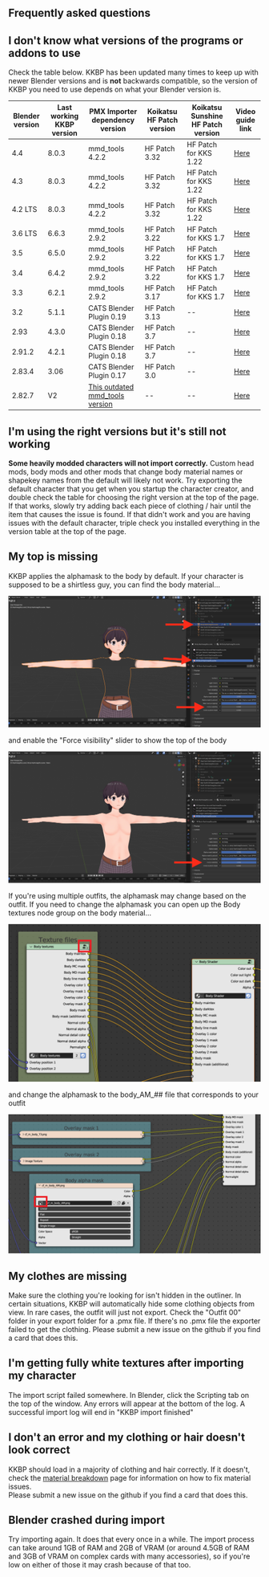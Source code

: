 ## Frequently asked questions

## I don't know what versions of the programs or addons to use
Check the table below. KKBP has been updated many times to keep up with newer Blender versions and is **not** backwards compatible, so the version of KKBP you need to use depends on what your Blender version is.

|Blender version|Last working KKBP version|PMX Importer dependency version|Koikatsu HF Patch version|Koikatsu Sunshine HF Patch version|Video guide link|
|---|---|---|---|---|---|
4.4|8.0.3|mmd_tools 4.2.2|HF Patch 3.32|HF Patch for KKS 1.22|[Here](https://www.youtube.com/playlist?list=PLhiuav2SCuveMgQUA2YqqbSE7BtOrkZ-Q)|
4.3|8.0.3|mmd_tools 4.2.2|HF Patch 3.32|HF Patch for KKS 1.22|[Here](https://www.youtube.com/playlist?list=PLhiuav2SCuveMgQUA2YqqbSE7BtOrkZ-Q)|
4.2 LTS|8.0.3|mmd_tools 4.2.2|HF Patch 3.32|HF Patch for KKS 1.22|[Here](https://www.youtube.com/playlist?list=PLhiuav2SCuveMgQUA2YqqbSE7BtOrkZ-Q)|
|3.6 LTS|6.6.3|mmd_tools 2.9.2|HF Patch 3.22|HF Patch for KKS 1.7|[Here](https://www.youtube.com/playlist?list=PLhiuav2SCuvc-wbexi2vwSnVHnZFwkYNP)|
|3.5|6.5.0|mmd_tools 2.9.2|HF Patch 3.22|HF Patch for KKS 1.7|[Here](https://www.youtube.com/playlist?list=PLhiuav2SCuvc-wbexi2vwSnVHnZFwkYNP)|
|3.4|6.4.2|mmd_tools 2.9.2|HF Patch 3.22|HF Patch for KKS 1.7|[Here](https://www.youtube.com/playlist?list=PLhiuav2SCuvc-wbexi2vwSnVHnZFwkYNP)|
|3.3|6.2.1|mmd_tools 2.9.2|HF Patch 3.17|HF Patch for KKS 1.7|[Here](https://www.youtube.com/playlist?list=PLhiuav2SCuvc-wbexi2vwSnVHnZFwkYNP)|
|3.2|5.1.1|CATS Blender Plugin 0.19|HF Patch 3.13|--|[Here](https://www.youtube.com/playlist?list=PLhiuav2SCuvdEAbUzJxSqp61fNiPTFfwb)|
|2.93|4.3.0|CATS Blender Plugin 0.18|HF Patch 3.7|--|[Here](https://www.youtube.com/playlist?list=PLhiuav2SCuvd5eAOb3Ct1eovFAlgv-iwe)|
|2.91.2|4.2.1|CATS Blender Plugin 0.18|HF Patch 3.7|--|[Here](https://www.youtube.com/playlist?list=PLhiuav2SCuvd5eAOb3Ct1eovFAlgv-iwe)|
|2.83.4|3.06|CATS Blender Plugin 0.17|HF Patch 3.0|--|[Here](https://www.youtube.com/playlist?list=PLhiuav2SCuvfIJ20QrEzkoFl__F9VaRk2)|
|2.82.7|V2|[This outdated mmd_tools version](https://github.com/powroupi/blender_mmd_tools?tab=readme-ov-file)|--|--|[Here](https://www.youtube.com/playlist?list=PLhiuav2SCuvfx_IJw2TnYmPdWYwIzo7SO)|

## I'm using the right versions but it's still not working
**Some heavily modded characters will not import correctly.** Custom head mods, body mods and other mods that change body material names or shapekey names from the default will likely not work. Try exporting the default character that you get when you startup the character creator, and double check the table for choosing the right version at the top of the page. If that works, slowly try adding back each piece of clothing / hair until the item that causes the issue is found. If that didn't work and you are having issues with the default character, triple check you installed everything in the version table at the top of the page.

## My top is missing
KKBP applies the alphamask to the body by default. If your character is supposed to be a shirtless guy, you can find the body material...

![image](https://raw.githubusercontent.com/kkbpwiki/kkbpwiki.github.io/master/assets/images/faq1.png)

and enable the "Force visibility" slider to show the top of the body

![image](https://raw.githubusercontent.com/kkbpwiki/kkbpwiki.github.io/master/assets/images/faq2.png)

If you're using multiple outfits, the alphamask may change based on the outfit. If you need to change the alphamask you can open up the Body textures node group on the body material...

![image](https://raw.githubusercontent.com/kkbpwiki/kkbpwiki.github.io/master/assets/images/faq3.png)

and change the alphamask to the body_AM_## file that corresponds to your outfit

![image](https://raw.githubusercontent.com/kkbpwiki/kkbpwiki.github.io/master/assets/images/faq4.png)

## My clothes are missing
Make sure the clothing you're looking for isn't hidden in the outliner. In certain situations, KKBP will automatically hide some clothing objects from view. In rare cases, the outfit will just not export. Check the "Outfit 00" folder in your export folder for a .pmx file. If there's no .pmx file the exporter failed to get the clothing.  Please submit a new issue on the github if you find a card that does this.

## I'm getting fully white textures after importing my character
The import script failed somewhere. In Blender, click the Scripting tab on the top of the window. Any errors will appear at the bottom of the log. A successful import log will end in "KKBP import finished"

## I don't an error and my clothing or hair doesn't look correct
KKBP should load in a majority of clothing and hair correctly. If it doesn't, check the [material breakdown](material_breakdown) page for information on how to fix material issues.  
Please submit a new issue on the github if you find a card that does this.

## Blender crashed during import
Try importing again. It does that every once in a while. The import process can take around 1GB of RAM and 2GB of VRAM (or around 4.5GB of RAM and 3GB of VRAM on complex cards with many accessories), so if you're low on either of those it may crash because of that too.

